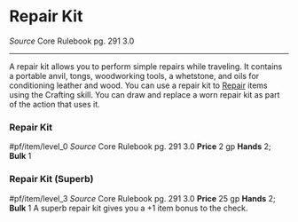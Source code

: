 # Repair Kit
*Source* Core Rulebook pg. 291 3.0

---
A repair kit allows you to perform simple repairs while traveling. It contains a portable anvil, tongs, woodworking tools, a whetstone, and oils for conditioning leather and wood. You can use a repair kit to [Repair](../../Activities/Repair.md) items using the Crafting skill. You can draw and replace a worn repair kit as part of the action that uses it.

### Repair Kit
#pf/item/level_0
*Source* Core Rulebook pg. 291 3.0
**Price** 2 gp
**Hands** 2; **Bulk** 1

### Repair Kit (Superb)
#pf/item/level_3
*Source* Core Rulebook pg. 291 3.0
**Price** 25 gp
**Hands** 2; **Bulk** 1
A superb repair kit gives you a +1 item bonus to the check.